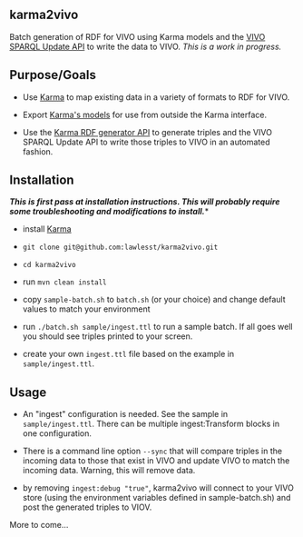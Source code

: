 ## karma2vivo

Batch generation of RDF for VIVO using Karma models and the [VIVO SPARQL Update API](https://wiki.duraspace.org/display/VIVO/The+SPARQL+Update+API) to write the data to VIVO. *This is a work in progress.*

## Purpose/Goals

* Use [Karma](http://www.isi.edu/integration/karma/) to map existing data in a variety of formats to RDF for VIVO.

* Export [Karma's models](https://github.com/usc-isi-i2/Web-Karma/wiki/Modeling-Data) for use from outside the Karma interface. 

* Use the [Karma RDF generator API](https://github.com/usc-isi-i2/Web-Karma/wiki/Batch-Mode-for-RDF-Generation#genericrdfgenerator) to generate triples and the VIVO SPARQL Update API to write those triples to VIVO in an automated fashion.


## Installation

***This is first pass at installation instructions. This will probably require some troubleshooting and modifications to install.****

* install [Karma](https://github.com/usc-isi-i2/Web-Karma/wiki/Installation%3A-Source-Code)

* `git clone git@github.com:lawlesst/karma2vivo.git`
* `cd karma2vivo`

* run `mvn clean install`

* copy `sample-batch.sh` to `batch.sh` (or your choice) and change default values to match your environment

* run `./batch.sh sample/ingest.ttl` to run a sample batch. If all goes well you should see triples printed to your screen.

* create your own `ingest.ttl` file based on the example in `sample/ingest.ttl`.


## Usage

* An "ingest" configuration is needed. See the sample in `sample/ingest.ttl`. There can be multiple ingest:Transform blocks in one configuration.

* There is a command line option `--sync` that will compare triples in the incoming data to those that exist in VIVO and update VIVO to match the incoming data. Warning, this will remove data.

* by removing `ingest:debug "true"`, karma2vivo will connect to your VIVO store (using the environment variables defined in sample-batch.sh) and post the generated triples to VIOV.

More to come...
